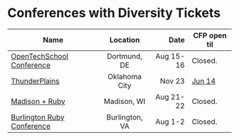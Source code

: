 # Conferences with Diversity Tickets

| Name                                  | Location       | Date      | CFP open til          | 
| ------------------------------------- |:--------------:| ---------:| --------------------- |
| [OpenTechSchool Conference][ots]      | Dortmund, DE   | Aug 15-16 | Closed.               |
| [ThunderPlains][thunder]              | Oklahoma City  | Nov 23    | [Jun 14][thunder-cfp] |
| [Madison + Ruby][madruby]             | Madison, WI    | Aug 21-22 | Closed.               |
| [Burlington Ruby Conference][burling] | Burlington, VA | Aug 1-2   | Closed.               |

[ots]: https://otsconf.com
[thunder]: http://thunderplainsconf.com/
[thunder-cfp]: http://cfp.thunderplainsconf.com/
[madruby]: http://madisonpl.us/ruby/
[burling]: http://www.burlingtonrubyconference.com/
